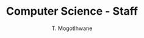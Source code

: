 ---
layout: profile
fname: Tiroyamodimo
lname: Mogotlhwane
prefix: Dr
name: Dr. Tiroyamodimo Mogotlhwane
department: Computer Science     
title: Computer Science - Staff
subtitle: T. Mogotlhwane
position: Senior Lecturer
qualifications:
    - Bsc(Hon) (University of East London).
    - MSc (University of Salford)
    - PhD (University of Salford) 
office: Block 247, Office 269 
email: mogotlhw@mopipi.ub.bw
phone: 355-4975
img: csteam_tm.png


bio: Dr. Tiroyamodimo M. Mogotlhwane is currently a Senior Lecturer in the Department of Computer Science of University of Botswana. He got his Master and Ph.D. degrees from the University of Salford in the UK while working on the factors that limit application of information technology as a part of his doctorate thesis. His research interest also includes derived value from application of information technologies both at business and personal level. He is involved in graduate teaching and thesis supervision.

areas:
- Information Systems and Management
- Information Technology and productivity
- Social application of information

research:
- Wireless sensor networks
- Cloud computing
- Big data 
- Enterprise architectures
- Software Test Data Generation
-  Metrics, Software Comprehension and CBSE
- Genderization Issues in Computing and Software Engineering
- Petri net Theory and Modelling of Systems 
- Timeout Batching Arbitration Techniques
- Medical Gaming Technologies
- Performance Meta Modeling of Algorithms and Parallel Computer Architectures
- Research on Dynamic Load Balancing using Interval Arithmetic
- Research on Scheduling using Artificial Neural Networks
- Parallel and distributed scheduling
- Information Management and Exploitation for Intelligence Applications
- Multimedia and Geospatial Information Systems
- Event algebra system

professional: 
- "Conference Chair for the International Conference on Advances in Computing, Communication and Information Science (ACCIS-14), Cochin,India, 26-28, June 2014."
community:
- Executive committee member of 4EB Radio Broadcasting Station for Tamil Language Programming, 1991-95.
- Technical member and assessor of the ESRL/DSTO Research & Technology Awards Committee, 1998-2000.
- Member of the DSTO-ADF Strategic Planning and Policy Committee on Technology, 1999-2000.
- Chair and Member of various Selection Panels for Research Scientists and Senior Research Scientists, 1995-2000.
-  Chair and Member of various Promotion Panels Senior Research Scientists, Research Scientists and Various cadres of Professional Officers, 1995-2000.
- Member Australian Defense-DSTO Futures Technology Forum, 1998-2000.
- Consultant through the World Bank to Bundung Institute of Technology (ITB), Indonesia, 2004 – Educational Programs in Computer Science and Software Engineering.
- Executive Committee Member, IEEE NSW Section, Australia, 2004 - current.
- ABET and SACS Program Accreditation Committee Chair, 2008-2009.
- Program Evaluator for Computer Science, ABET (Accreditation Board for Engineering and Technology), USA, 2008-current.
- Director (non-remunerating), Asthagiri Herbal Research Foundation, Chennai-96, India.

---